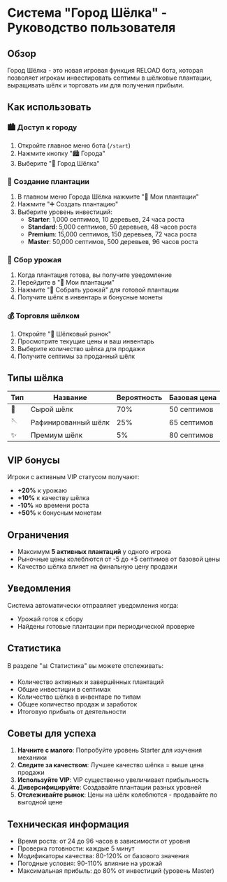 # Система "Город Шёлка" - Руководство пользователя

## Обзор

Город Шёлка - это новая игровая функция RELOAD бота, которая позволяет игрокам инвестировать септимы в шёлковые плантации, выращивать шёлк и торговать им для получения прибыли.

## Как использовать

### 🏙️ Доступ к городу
1. Откройте главное меню бота (`/start`)
2. Нажмите кнопку "🏙️ Города"
3. Выберите "🧵 Город Шёлка"

### 🌳 Создание плантации
1. В главном меню Города Шёлка нажмите "🌳 Мои плантации"
2. Нажмите "➕ Создать плантацию"
3. Выберите уровень инвестиций:
   - **Starter**: 1,000 септимов, 10 деревьев, 24 часа роста
   - **Standard**: 5,000 септимов, 50 деревьев, 48 часов роста
   - **Premium**: 15,000 септимов, 150 деревьев, 72 часа роста
   - **Master**: 50,000 септимов, 500 деревьев, 96 часов роста

### 🌾 Сбор урожая
1. Когда плантация готова, вы получите уведомление
2. Перейдите в "🌳 Мои плантации"
3. Нажмите "🌾 Собрать урожай" для готовой плантации
4. Получите шёлк в инвентарь и бонусные монеты

### 💰 Торговля шёлком
1. Откройте "🏪 Шёлковый рынок"
2. Просмотрите текущие цены и ваш инвентарь
3. Выберите количество шёлка для продажи
4. Получите септимы за проданный шёлк

## Типы шёлка

| Тип | Название | Вероятность | Базовая цена |
|-----|----------|-------------|--------------|
| 🧵 | Сырой шёлк | 70% | 50 септимов |
| 🪡 | Рафинированный шёлк | 25% | 65 септимов |
| ✨ | Премиум шёлк | 5% | 80 септимов |

## VIP бонусы

Игроки с активным VIP статусом получают:
- **+20%** к урожаю
- **+10%** к качеству шёлка
- **-10%** ко времени роста
- **+50%** к бонусным монетам

## Ограничения

- Максимум **5 активных плантаций** у одного игрока
- Рыночные цены колеблются от -5 до +5 септимов от базовой цены
- Качество шёлка влияет на финальную цену продажи

## Уведомления

Система автоматически отправляет уведомления когда:
- Урожай готов к сбору
- Найдены готовые плантации при периодической проверке

## Статистика

В разделе "📊 Статистика" вы можете отслеживать:
- Количество активных и завершённых плантаций
- Общие инвестиции в септимах
- Количество шёлка в инвентаре по типам
- Общее количество продаж и заработок
- Итоговую прибыль от деятельности

## Советы для успеха

1. **Начните с малого**: Попробуйте уровень Starter для изучения механики
2. **Следите за качеством**: Лучшее качество шёлка = выше цена продажи
3. **Используйте VIP**: VIP существенно увеличивает прибыльность
4. **Диверсифицируйте**: Создавайте плантации разных уровней
5. **Отслеживайте рынок**: Цены на шёлк колеблются - продавайте по выгодной цене

## Техническая информация

- Время роста: от 24 до 96 часов в зависимости от уровня
- Проверка готовности: каждые 5 минут
- Модификаторы качества: 80-120% от базового значения
- Погодные условия: 90-110% влияние на урожай
- Максимальная прибыль: до 80% от инвестиций (уровень Master)